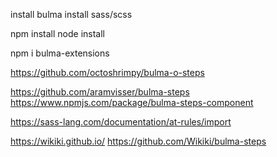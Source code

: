 
install bulma
install sass/scss

npm install
node install 


npm i bulma-extensions

https://github.com/octoshrimpy/bulma-o-steps

https://github.com/aramvisser/bulma-steps
https://www.npmjs.com/package/bulma-steps-component


https://sass-lang.com/documentation/at-rules/import

https://wikiki.github.io/
https://github.com/Wikiki/bulma-steps

